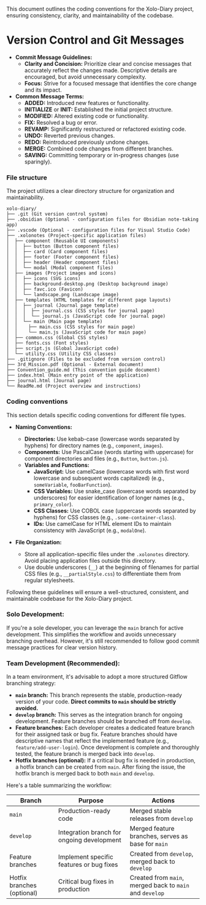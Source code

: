 This document outlines the coding conventions for the Xolo-Diary project, ensuring consistency, clarity, and maintainability of the codebase.

# Version Control and Git Messages

- **Commit Message Guidelines:**
    - **Clarity and Concision:** Prioritize clear and concise messages that accurately reflect the changes made. Descriptive details are encouraged, but avoid unnecessary complexity.
    - **Focus:** Strive for a focused message that identifies the core change and its impact.
- **Common Message Terms:**
    - **ADDED:** Introduced new features or functionality.
    - **INITIALIZE** or **INIT:** Established the initial project structure.
    - **MODIFIED:** Altered existing code or functionality.
    - **FIX:** Resolved a bug or error.
    - **REVAMP:** Significantly restructured or refactored existing code.
    - **UNDO:** Reverted previous changes.
    - **REDO:** Reintroduced previously undone changes.
    - **MERGE:** Combined code changes from different branches.
    - **SAVING:** Committing temporary or in-progress changes (use sparingly).


### File structure

The project utilizes a clear directory structure for organization and maintainability.
```text
xolo-diary/
├── .git (Git version control system)
├── .obsidian (Optional - configuration files for Obsidian note-taking app)
├── .vscode (Optional - configuration files for Visual Studio Code)
├── .xolonotes (Project-specific application files)
│  ├── component (Reusable UI components)
│  │  ├── button (Button component files)
│  │  ├── card (Card component files)
│  │  ├── footer (Footer component files)
│  │  ├── header (Header component files)
│  │  └── modal (Modal component files)
│  ├── images (Project images and icons)
│  │  ├── icons (SVG icons)
│  │  ├── background-desktop.png (Desktop background image)
│  │  ├── favc.ico (Favicon)
│  │  └── landscape.png (Landscape image)
│  ├── templates (HTML templates for different page layouts)
│  │  ├── journal (Journal page template)
│  │  │  ├── journal.css (CSS styles for journal page)
│  │  │  └── journal.js (JavaScript code for journal page)
│  │  └── main (Main page template)
│  │    ├── main.css (CSS styles for main page)
│  │    └── main.js (JavaScript code for main page)
│  ├── common.css (Global CSS styles)
│  ├── fonts.css (Font styles)
│  ├── script.js (Global JavaScript code)
│  └── utility.css (Utility CSS classes)
├── .gitignore (Files to be excluded from version control)
├── 3rd_Mission.pdf (Optional - External document)
├── Convention_guide.md (This convention guide document)
├── index.html (Main entry point of the application)
├── journal.html (Journal page)
└── ReadMe.md (Project overview and instructions)
```


### Coding conventions

This section details specific coding conventions for different file types.

- **Naming Conventions:**
    - **Directories:** Use kebab-case (lowercase words separated by hyphens) for directory names (e.g., `component`, `images`).
    - **Components:** Use PascalCase (words starting with uppercase) for component directories and files (e.g., `Button`, `button.js`).
    - **Variables and Functions:**
        - **JavaScript:** Use camelCase (lowercase words with first word lowercase and subsequent words capitalized) (e.g., `someVariable`, `fooBarFunction`).
        - **CSS Variables:** Use snake_case (lowercase words separated by underscores) for easier identification of longer names (e.g., `primary_color`).
        - **CSS Classes:** Use COBOL case (uppercase words separated by hyphens) for CSS classes (e.g., `.some-container-class`).
        - **IDs:** Use camelCase for HTML element IDs to maintain consistency with JavaScript (e.g., `modalOne`).

- **File Organization:**
    - Store all application-specific files under the `.xolonotes` directory. Avoid placing application files outside this directory.
    - Use double underscores (`__`) at the beginning of filenames for partial CSS files (e.g., `__partialStyle.css`) to differentiate them from regular stylesheets.

Following these guidelines will ensure a well-structured, consistent, and maintainable codebase for the Xolo-Diary project.


### **Solo Development:**

If you're a sole developer, you can leverage the `main` branch for active development. This simplifies the workflow and avoids unnecessary branching overhead. However, it's still recommended to follow good commit message practices for clear version history.

### **Team Development (Recommended):**

In a team environment, it's advisable to adopt a more structured Gitflow branching strategy:

- **`main` branch:** This branch represents the stable, production-ready version of your code. **Direct commits to `main` should be strictly avoided.**
- **`develop` branch:** This serves as the integration branch for ongoing development. Feature branches should be branched off from `develop`.
- **Feature branches:** Each developer creates a dedicated feature branch for their assigned task or bug fix. Feature branches should have descriptive names that reflect the implemented feature (e.g., `feature/add-user-login`). Once development is complete and thoroughly tested, the feature branch is merged back into `develop`.
- **Hotfix branches (optional):** If a critical bug fix is needed in production, a hotfix branch can be created from `main`. After fixing the issue, the hotfix branch is merged back to both `main` and `develop`.

Here's a table summarizing the workflow:

|Branch|Purpose|Actions|
|---|---|---|
|`main`|Production-ready code|Merged stable releases from `develop`|
|`develop`|Integration branch for ongoing development|Merged feature branches, serves as base for `main`|
|Feature branches|Implement specific features or bug fixes|Created from `develop`, merged back to `develop`|
|Hotfix branches (optional)|Critical bug fixes in production|Created from `main`, merged back to `main` and `develop`|
